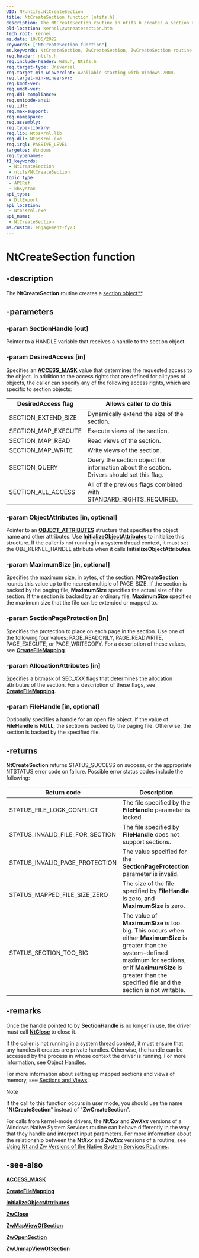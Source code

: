 ```yaml
---
UID: NF:ntifs.NtCreateSection
title: NtCreateSection function (ntifs.h)
description: The NtCreateSection routine in ntifs.h creates a section object. Once the handle pointed to is no longer in use, the driver must close it.
old-location: kernel\zwcreatesection.htm
tech.root: kernel
ms.date: 10/06/2022
keywords: ["NtCreateSection function"]
ms.keywords: NtCreateSection, ZwCreateSection, ZwCreateSection routine [Kernel-Mode Driver Architecture], k111_8e0d13e2-4cd7-4b39-b1ce-41b193c495be.xml, kernel.zwcreatesection, wdm/NtCreateSection, wdm/ZwCreateSection
req.header: ntifs.h
req.include-header: Wdm.h, Ntifs.h
req.target-type: Universal
req.target-min-winverclnt: Available starting with Windows 2000.
req.target-min-winversvr: 
req.kmdf-ver: 
req.umdf-ver: 
req.ddi-compliance: 
req.unicode-ansi: 
req.idl: 
req.max-support: 
req.namespace: 
req.assembly: 
req.type-library: 
req.lib: NtosKrnl.lib
req.dll: NtosKrnl.exe
req.irql: PASSIVE_LEVEL
targetos: Windows
req.typenames: 
f1_keywords:
 - NtCreateSection
 - ntifs/NtCreateSection
topic_type:
 - APIRef
 - kbSyntax
api_type:
 - DllExport
api_location:
 - NtosKrnl.exe
api_name:
 - NtCreateSection
ms.custom: engagement-fy23
---
```


# NtCreateSection function

## -description

The **NtCreateSection** routine creates a [section object**](/windows-hardware/drivers/kernel/section-objects-and-views).

## -parameters

### -param SectionHandle [out]

Pointer to a HANDLE variable that receives a handle to the section object.

### -param DesiredAccess [in]

Specifies an [**ACCESS_MASK**](/windows-hardware/drivers/kernel/access-mask) value that determines the requested access to the object. In addition to the access rights that are defined for all types of objects, the caller can specify any of the following access rights, which are specific to section objects:

|DesiredAccess flag|Allows caller to do this|
|---|---|
|SECTION_EXTEND_SIZE|Dynamically extend the size of the section.|
|SECTION_MAP_EXECUTE|Execute views of the section.|
|SECTION_MAP_READ|Read views of the section.|
|SECTION_MAP_WRITE|Write views of the section.|
|SECTION_QUERY|Query the section object for information about the section. Drivers should set this flag.|
|SECTION_ALL_ACCESS|All of the previous flags combined with STANDARD_RIGHTS_REQUIRED.|

### -param ObjectAttributes [in, optional]

Pointer to an [**OBJECT_ATTRIBUTES**](/windows/win32/api/ntdef/ns-ntdef-_object_attributes) structure that specifies the object name and other attributes. Use [**InitializeObjectAttributes**](/windows/win32/api/ntdef/nf-ntdef-initializeobjectattributes) to initialize this structure. If the caller is not running in a system thread context, it must set the OBJ_KERNEL_HANDLE attribute when it calls **InitializeObjectAttributes**.

### -param MaximumSize [in, optional]

Specifies the maximum size, in bytes, of the section. **NtCreateSection** rounds this value up to the nearest multiple of PAGE_SIZE. If the section is backed by the paging file, **MaximumSize** specifies the actual size of the section. If the section is backed by an ordinary file, **MaximumSize** specifies the maximum size that the file can be extended or mapped to.

### -param SectionPageProtection [in]

Specifies the protection to place on each page in the section. Use one of the following four values: PAGE_READONLY, PAGE_READWRITE, PAGE_EXECUTE, or PAGE_WRITECOPY. For a description of these values, see [**CreateFileMapping**](/windows/win32/api/winbase/nf-winbase-createfilemappinga).

### -param AllocationAttributes [in]

Specifies a bitmask of SEC_*XXX* flags that determines the allocation attributes of the section. For a description of these flags, see [**CreateFileMapping**](/windows/win32/api/winbase/nf-winbase-createfilemappinga).

### -param FileHandle [in, optional]

Optionally specifies a handle for an open file object. If the value of **FileHandle** is **NULL**, the section is backed by the paging file. Otherwise, the section is backed by the specified file.

## -returns

**NtCreateSection** returns STATUS_SUCCESS on success, or the appropriate NTSTATUS error code on failure. Possible error status codes include the following:

| Return code | Description |
| ----------- | ----------- |
| STATUS_FILE_LOCK_CONFLICT       | The file specified by the **FileHandle** parameter is locked. |
| STATUS_INVALID_FILE_FOR_SECTION | The file specified by **FileHandle** does not support sections. |
| STATUS_INVALID_PAGE_PROTECTION  | The value specified for the **SectionPageProtection** parameter is invalid. |
| STATUS_MAPPED_FILE_SIZE_ZERO    | The size of the file specified by **FileHandle** is zero, and **MaximumSize** is zero. |
| STATUS_SECTION_TOO_BIG          | The value of **MaximumSize** is too big. This occurs when either **MaximumSize** is greater than the system-defined maximum for sections, or if **MaximumSize** is greater than the specified file and the section is not writable. |

## -remarks

Once the handle pointed to by **SectionHandle** is no longer in use, the driver must call [**NtClose**](nf-ntifs-ntclose.md) to close it.

If the caller is not running in a system thread context, it must ensure that any handles it creates are private handles. Otherwise, the handle can be accessed by the process in whose context the driver is running. For more information, see [Object Handles](/windows-hardware/drivers/kernel/object-handles).

For more information about setting up mapped sections and views of memory, see [Sections and Views](../_kernel/index.md#sections-and-views).

> [!NOTE]
> If the call to this function occurs in user mode, you should use the name "**NtCreateSection**" instead of "**ZwCreateSection**".

For calls from kernel-mode drivers, the **Nt*Xxx*** and **Zw*Xxx*** versions of a Windows Native System Services routine can behave differently in the way that they handle and interpret input parameters. For more information about the relationship between the **Nt*Xxx*** and **Zw*Xxx*** versions of a routine, see [Using Nt and Zw Versions of the Native System Services Routines](/windows-hardware/drivers/kernel/using-nt-and-zw-versions-of-the-native-system-services-routines).

## -see-also

[**ACCESS_MASK**](/windows-hardware/drivers/kernel/access-mask)

[**CreateFileMapping**](/windows/win32/api/winbase/nf-winbase-createfilemappinga)

[**InitializeObjectAttributes**](/windows/win32/api/ntdef/nf-ntdef-initializeobjectattributes)

[**ZwClose**](nf-ntifs-ntclose.md)

[**ZwMapViewOfSection**](../wdm/nf-wdm-zwmapviewofsection.md)

[**ZwOpenSection**](../wdm/nf-wdm-zwopensection.md)

[**ZwUnmapViewOfSection**](../wdm/nf-wdm-zwunmapviewofsection.md)